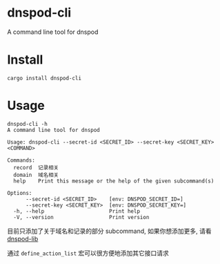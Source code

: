 # dnspod-cli

A command line tool for dnspod

# Install

```console
cargo install dnspod-cli
```

# Usage

```console
dnspod-cli -h
A command line tool for dnspod

Usage: dnspod-cli --secret-id <SECRET_ID> --secret-key <SECRET_KEY> <COMMAND>

Commands:
  record  记录相关
  domain  域名相关
  help    Print this message or the help of the given subcommand(s)

Options:
      --secret-id <SECRET_ID>    [env: DNSPOD_SECRET_ID=]
      --secret-key <SECRET_KEY>  [env: DNSPOD_SECRET_KEY=]
  -h, --help                     Print help
  -V, --version                  Print version
```

目前只添加了关于域名和记录的部分 subcommand, 如果你想添加更多, 请看 [dnspod-lib](https://crates.io/crates/dnspod-lib/#%E8%87%AA%E5%AE%9A%E4%B9%89%E4%B8%80%E4%B8%AA%E8%AF%B7%E6%B1%82)   

通过 `define_action_list` 宏可以很方便地添加其它接口请求

